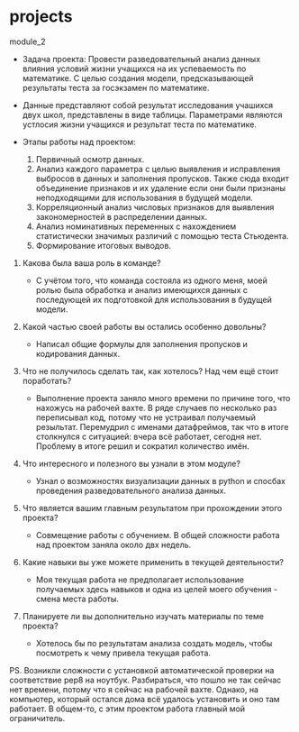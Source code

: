 # projects

module_2
- Задача проекта:
  Провести разведовательный анализ данных влияния условий жизни учащихся на их успеваемость по математике.
  С целью создания модели, предсказывающей результаты теста за госэкзамен по математике.

- Данные представляют собой результат исследования учашихся двух школ, представлены в виде таблицы. Параметрами являются
  устлосия жизни учащихся и результат теста по математике.
  
- Этапы работы над проектом:
  1. Первичный осмотр данных.
  2. Анализ каждого параметра с целью выявления и исправления выбросов в данных и заполнения пропусков. Также сюда входит
     объединение признаков и их удаление если они были признаны неподходящими для использования в будущей модели.
  3. Корреляционный анализ числовых признаков для выявления закономерностей в распределении данных.
  4. Анализ номинативных переменных с нахождением статистически значимых различий с помощью теста Стьюдента.
  5. Формирование итоговых выводов.

1. Какова была ваша роль в команде?
   - С учётом того, что команда состояла из одного меня, моей ролью была обработка и анализ имеющихся данных с последующей
     их подготовкой для использования в будущей модели.

2. Какой частью своей работы вы остались особенно довольны?
   - Написал общие формулы для заполнения пропусков и кодирования данных.

3. Что не получилось сделать так, как хотелось? Над чем ещё стоит поработать?
   - Выполнение проекта заняло много времени по причине того, что нахожусь на рабочей вахте. В ряде случаев 
     по несколько раз переписывал код, потому что не устраивал получаемый резыльтат. Перемудрил с именами датафреймов,
	 так что в итоге столкнулся с ситуацией: вчера всё работает, сегодня нет. Проблему в итоге решил и сократил 
	 количество имён.
	 
4. Что интересного и полезного вы узнали в этом модуле?
   - Узнал о возможностях визуализации данных в python и спосбах проведения разведовательного анализа данных.

5. Что является вашим главным результатом при прохождении этого проекта?
   - Совмещение работы с обучением. В общей сложности работа над проектом заняла около двх недель.

6. Какие навыки вы уже можете применить в текущей деятельности?
   - Моя текущая работа не предполагает использование получаемых здесь навыков и одна из целей моего
     обучения - смена места работы.

7. Планируете ли вы дополнительно изучать материалы по теме проекта?
   - Хотелось бы по результатам анализа создать модель, чтобы посмотреть к чему привела текущая работа.

PS. Возникли сложности с установкой автоматической проверки на соответствие pep8 на ноутбук. Разбираться,
что пошло не так сейчас нет времени, потому что я сейчас на рабочей вахте. Однако, на компьютер, который
остался дома всё удалось установить и оно там работает. В общем-то, с этим проектом работа главный мой
ограничитель.